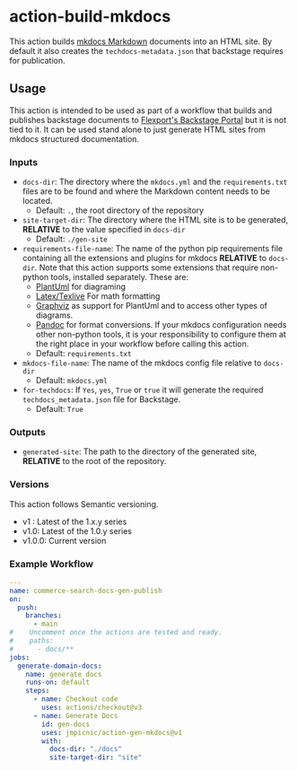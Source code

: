 # action-build-mkdocs

This action builds [mkdocs Markdown](https://www.mkdocs.org/) documents into an HTML site. By default it also creates the `techdocs-metadata.json` that backstage requires for publication.

## Usage

This action is intended to be used as part of a workflow that builds and publishes backstage documents to [Flexport's Backstage Portal](https://backstage.gess.flexport.internal) but it is not tied to it. It can be used stand alone to just generate HTML sites from mkdocs structured documentation.

### Inputs

* `docs-dir`: The directory where the `mkdocs.yml` and the `requirements.txt` files are to be found and where the Markdown content needs to be located.
  * Default: `.`, the root directory of the repository
* `site-target-dir`: The directory where the HTML site is to be generated, **RELATIVE** to the value specified in `docs-dir`
  * Default: `./gen-site`
* `requirements-file-name`: The name of the python pip requirements file containing all the extensions and plugins for mkdocs **RELATIVE** to `docs-dir`. Note that this action supports some extensions that require non-python tools, installed separately. These are:
  * [PlantUml](https://plantuml.com/) for diagraming
  * [Latex/Texlive](https://www.tug.org/texlive/) For math formatting
  * [Graphviz](https://graphviz.org/) as support for PlantUml and to access other types of diagrams.
  * [Pandoc](https://pandoc.org/) for format conversions.
  If your mkdocs configuration needs other non-python tools, it is your responsibility to configure them at the right place in your workflow before calling this action.
  * Default: `requirements.txt`
* `mkdocs-file-name`: The name of the mkdocs config file relative to `docs-dir`
  * Default: `mkdocs.yml`
* `for-techdocs`: If `Yes`, `yes`, `True` or `true` it will generate the required `techdocs_metadata.json` file for Backstage.
  * Default: `True`

### Outputs

* `generated-site`: The path to the directory of the generated site, **RELATIVE** to the root of the repository.

### Versions

This action follows Semantic versioning.

* v1 : Latest of the 1.x.y series
* v1.0: Latest of the 1.0.y series
* v1.0.0: Current version

### Example Workflow

```yaml
---
name: commerce-search-docs-gen-publish
on:
  push:
    branches:
      - main
#    Uncomment once the actions are tested and ready.
#    paths:
#      - docs/**
jobs:
  generate-domain-docs:
    name: generate docs
    runs-on: default
    steps:
      - name: Checkout code
        uses: actions/checkout@v3
      - name: Generate Docs
        id: gen-docs
        uses: jmpicnic/action-gen-mkdocs@v1
        with:
          docs-dir: "./docs"
          site-target-dir: "site"
```
